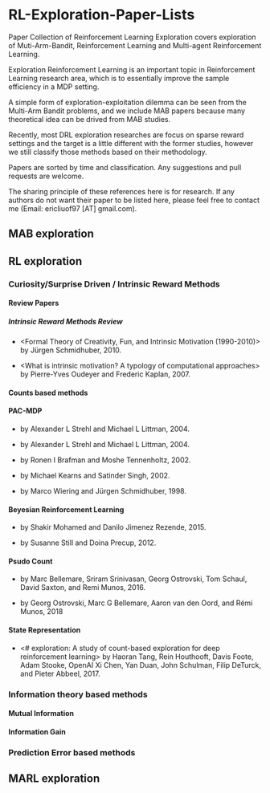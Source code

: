 # RL-Exploration-Paper-Lists

Paper Collection of Reinforcement Learning Exploration covers exploration of Muti-Arm-Bandit, Reinforcement Learning and Multi-agent Reinforcement Learning. 

Exploration Reinforcement Learning is an important topic in Reinforcement Learning research area, which is to essentially improve the sample efficiency in a MDP setting.

A simple form of exploration-exploitation dilemma can be seen from the Multi-Arm Bandit problems, and we include MAB papers because many theoretical idea can be drived from MAB studies. 

Recently, most DRL exploration researches are focus on sparse reward settings and the target is a little different with the former studies, however we still classify those methods based on their methodology.

Papers are sorted by time and classification. Any suggestions and pull requests are welcome.

The sharing principle of these references here is for research. If any authors do not want their paper to be listed here, please feel free to contact me (Email: ericliuof97 [AT] gmail.com).

## MAB exploration

## RL exploration

### Curiosity/Surprise Driven / Intrinsic Reward Methods

#### Review Papers

##### Intrinsic Reward Methods Review

* <Formal Theory of Creativity, Fun, and Intrinsic Motivation (1990-2010)> by Jürgen Schmidhuber, 2010.

* <What is intrinsic motivation? A typology of computational approaches> by Pierre-Yves Oudeyer and Frederic Kaplan, 2007.


#### Counts based methods

#### PAC-MDP

* <An empirical evaluation of interval estimation for markov decision processes> by Alexander L Strehl and Michael L Littman, 2004.

* <A theoretical analysis of model- based interval estimation.> by Alexander L Strehl and Michael L Littman, 2004.

* <R-max-a general polynomial time algorithm for near-optimal reinforcement learning> by Ronen I Brafman and Moshe Tennenholtz, 2002.

* <Near-optimal reinforcement learning in polynomial time> by Michael Kearns and Satinder Singh, 2002.

* <Efficient model-based exploration> by Marco Wiering and Jürgen Schmidhuber, 1998.


#### Beyesian Reinforcement Learning

* <Variational information maximisation for intrinsically motivated reinforcement learning> by Shakir Mohamed and Danilo Jimenez Rezende, 2015.

* <An information-theoretic approach to curiosity-driven reinforcement learning> by Susanne Still and Doina Precup, 2012.


#### Psudo Count

* <Unifying count-based exploration and intrinsic motivation> by Marc Bellemare, Sriram Srinivasan, Georg Ostrovski, Tom Schaul, David Saxton, and Remi Munos, 2016.

* <Count-based exploration with neural density models>by Georg Ostrovski, Marc G Bellemare, Aaron van den Oord, and Rémi Munos, 2018

#### State Representation

* <# exploration: A study of count-based exploration for deep reinforcement learning> by Haoran Tang, Rein Houthooft, Davis Foote, Adam Stooke, OpenAI Xi Chen, Yan Duan, John Schulman, Filip DeTurck, and Pieter Abbeel, 2017.



### Information theory based methods

#### Mutual Information

#### Information Gain

### Prediction Error based methods

## MARL exploration
